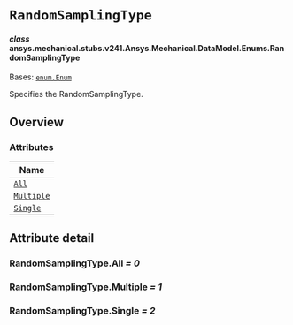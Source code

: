 <!-- vale off -->

<a id="randomsamplingtype"></a>

# `RandomSamplingType`

<a id="ansys.mechanical.stubs.v241.Ansys.Mechanical.DataModel.Enums.RandomSamplingType"></a>

#### *class* ansys.mechanical.stubs.v241.Ansys.Mechanical.DataModel.Enums.RandomSamplingType

Bases: [`enum.Enum`](https://docs.python.org/3/library/enum.html#enum.Enum)

Specifies the RandomSamplingType.

<!-- !! processed by numpydoc !! -->

<a id="overview"></a>

## Overview

### Attributes

| Name |
| -------------------------------------------- |
| [`All`](#RandomSamplingType.All) |
| [`Multiple`](#RandomSamplingType.Multiple) |
| [`Single`](#RandomSamplingType.Single) |

<a id="attribute-detail"></a>

## Attribute detail

<a id="RandomSamplingType.All"></a>

### RandomSamplingType.All *= 0*

<a id="RandomSamplingType.Multiple"></a>

### RandomSamplingType.Multiple *= 1*

<a id="RandomSamplingType.Single"></a>

### RandomSamplingType.Single *= 2*

<!-- vale on -->
